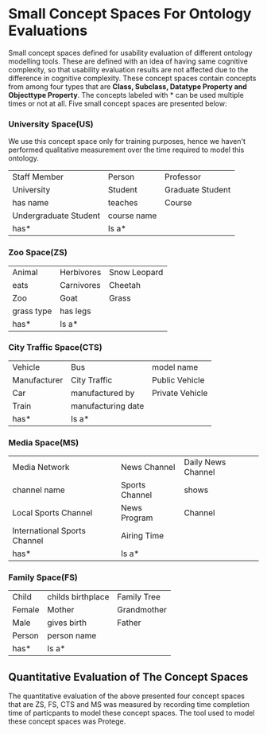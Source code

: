 # Small Concept Spaces For Ontology Evaluations
Small concept spaces defined for usability evaluation of different ontology modelling tools. These are defined with an idea of having same cognitive complexity, so that usability evaluation results are not affected due to the difference in cognitive complexity. These concept spaces contain concepts from among four types that are **Class, Subclass, Datatype Property and Objecttype Property**. The concepts labeled with * can be used multiple times or not at all. Five small concept spaces are presented below:

### University Space(US)
We use this concept space only for training purposes, hence we haven't performed qualitative measurement over the time required to model this ontology.

 <table style="width:100%">
  <tr>
    <td>Staff Member</td>
    <td>Person</td>
    <td>Professor</td>
  </tr>
  <tr>
    <td>University</td>
    <td>Student</td>
    <td>Graduate Student</td>
  </tr>
   <tr>
    <td>has name</td>
    <td>teaches</td>
    <td>Course</td>
  </tr>
   <tr>
    <td>Undergraduate Student</td>
    <td>course name</td>
    <td></td>
  </tr>
   <tr>
    <td>has*</td>
    <td>Is a*</td>
    <td></td>
  </tr>
</table> 

### Zoo Space(ZS)

 <table style="width:100%">
  <tr>
    <td>Animal</td>
    <td>Herbivores</td>
    <td>Snow Leopard </td>
  </tr>
  <tr>
    <td>eats</td>
    <td>Carnivores</td>
    <td>Cheetah</td>
  </tr>
   <tr>
    <td>Zoo</td>
    <td>Goat</td>
    <td>Grass</td>
  </tr>
   <tr>
    <td>grass type</td>
    <td>has legs</td>
    <td></td>
  </tr>
   <tr>
    <td>has*</td>
    <td>Is a*</td>
    <td></td>
  </tr>
</table> 

### City Traffic Space(CTS)
 <table style="width:100%">
  <tr>
    <td>Vehicle</td>
    <td>Bus</td>
    <td>model name</td>
  </tr>
  <tr>
    <td>Manufacturer</td>
    <td>City Traffic</td>
    <td>Public Vehicle</td>
  </tr>
   <tr>
    <td>Car</td>
    <td>manufactured by</td>
    <td>Private Vehicle</td>
  </tr>
   <tr>
    <td>Train</td>
    <td>manufacturing date</td>
    <td></td>
  </tr>
   <tr>
    <td>has*</td>
    <td>Is a*</td>
    <td></td>
  </tr>
</table> 

### Media Space(MS)
 <table style="width:100%">
  <tr>
    <td>Media Network</td>
    <td>News Channel</td>
    <td>Daily News Channel</td>
  </tr>
  <tr>
    <td>channel name</td>
    <td>Sports Channel</td>
    <td>shows</td>
  </tr>
   <tr>
    <td>Local Sports Channel</td>
    <td>News Program</td>
    <td>Channel</td>
  </tr>
   <tr>
    <td>International Sports Channel</td>
    <td>Airing Time</td>
    <td></td>
  </tr>
   <tr>
    <td>has*</td>
    <td>Is a*</td>
    <td></td>
  </tr>
</table> 

### Family Space(FS)
<table style="width:100%">
  <tr>
    <td>Child</td>
    <td>childs birthplace</td>
    <td>Family Tree</td>
  </tr>
  <tr>
    <td>Female</td>
    <td>Mother</td>
    <td>Grandmother</td>
  </tr>
   <tr>
    <td>Male</td>
    <td>gives birth</td>
    <td>Father</td>
  </tr>
   <tr>
    <td>Person</td>
    <td>person name</td>
    <td></td>
  </tr>
   <tr>
    <td>has*</td>
    <td>Is a*</td>
    <td></td>
  </tr>
</table> 

## Quantitative Evaluation of The Concept Spaces
The quantitative evaluation of the above presented four concept spaces that are ZS, FS, CTS and MS was measured by recording time completion time of particpants to model these concept spaces. The tool used to model these concept spaces was Protege. 

